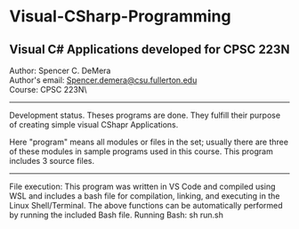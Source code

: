 # Visual-CSharp-Programming
## Visual C# Applications developed for CPSC 223N

Author: Spencer C. DeMera\
 Author's email: Spencer.demera@csu.fullerton.edu\
 Course: CPSC 223N\
 
---
Development status.  Theses programs are done.  They fulfill their purpose of creating simple visual CShapr Applications.

Here "program" means all modules or files in the set; usually there are three of these modules in sample programs used in
this course.  This program includes 3 source files.

---
File execution: This program was written in VS Code and compiled using WSL and includes a bash file for compilation, linking, and executing in the Linux Shell/Terminal. The above functions can be automatically performed by running the included Bash file.
Running Bash: sh run.sh
